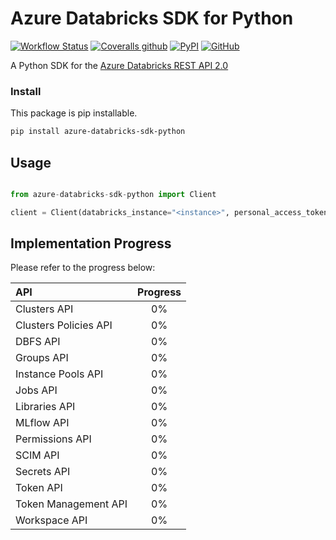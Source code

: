 # Azure Databricks SDK for Python

[![Workflow Status](https://img.shields.io/github/workflow/status/aminekaabachi/azure-databricks-sdk-python/Unit%20Tests/master?style=flat-square)](https://github.com/aminekaabachi/azure-databricks-sdk-python/actions?query=workflow%3A%22Unit+Tests%22)
[![Coveralls github](https://img.shields.io/coveralls/github/aminekaabachi/azure-databricks-sdk-python?style=flat-square)](https://coveralls.io/github/aminekaabachi/azure-databricks-sdk-python?branch=master)
[![PyPI](https://img.shields.io/pypi/v/azure-databricks-sdk-python?style=flat-square)](https://pypi.org/project/azure-databricks-sdk-python/)
[![GitHub](https://img.shields.io/github/license/aminekaabachi/azure-databricks-sdk-python?style=flat-square)](https://github.com/aminekaabachi/azure-databricks-sdk-python/blob/master/LICENSE)


A Python SDK for the [Azure Databricks REST API 2.0](https://docs.azuredatabricks.net/api/latest/index.html)

### Install
This package is pip installable.
```bash
pip install azure-databricks-sdk-python
```

## Usage

```python

from azure-databricks-sdk-python import Client

client = Client(databricks_instance="<instance>", personal_access_token="<token>")

```

## Implementation Progress

Please refer to the progress below:

| API  | Progress |
| :--- | :---: | 
| Clusters API | 0% |
| Clusters Policies API | 0% |
| DBFS API  | 0% |
| Groups API  | 0% |
| Instance Pools API | 0% |
| Jobs API | 0% |
| Libraries API | 0% |
| MLflow API | 0% |
| Permissions API | 0% |
| SCIM API | 0% |
| Secrets API | 0% |
| Token API | 0% |
| Token Management API | 0% |
| Workspace API | 0% |


